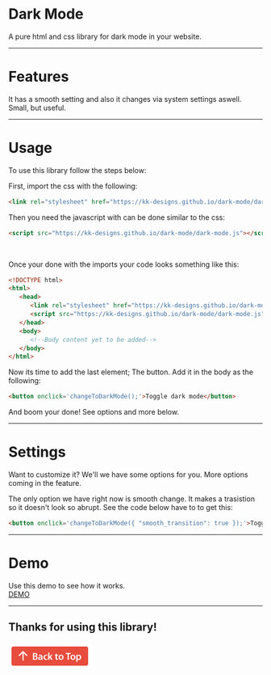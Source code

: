 # Dark Mode
A pure html and css library for dark mode in your website.

---

# Features
It has a smooth setting and also it changes via system settings aswell. Small, but useful.

---

# Usage
To use this library follow the steps below:

First, import the css with the following:
```html
<link rel="stylesheet" href="https://kk-designs.github.io/dark-mode/dark-mode.css">
```
Then you need the javascript with can be done similar to the css:
```html
<script src="https://kk-designs.github.io/dark-mode/dark-mode.js"></script>
```
<br>

Once your done with the imports your code looks something like this:
```html
<!DOCTYPE html>
<html>
   <head>
      <link rel="stylesheet" href="https://kk-designs.github.io/dark-mode/dark-mode.css">
      <script src="https://kk-designs.github.io/dark-mode/dark-mode.js"></script>
   </head>
   <body>
      <!--Body content yet to be added-->
   </body>
</html>
```
Now its time to add the last element; The button.
Add it in the body as the following:
```html
<button onclick='changeToDarkMode();'>Toggle dark mode</button>
```
And boom your done! See options and more below.

---

# Settings

Want to customize it? We'll we have some options for you. More options coming in the feature.

The only option we have right now is smooth change. It makes a trasistion so it doesn't look so abrupt. See the code below have to to get this:
```html
<button onclick='changeToDarkMode({ "smooth_transition": true });'>Toggle dark mode</button>
```

---

# Demo
Use this demo to see how it works. \
[DEMO](https://jsfiddle.net/NotBacon/8huy1sgk/ "Demo")

---

## Thanks for using this library!


[![](backToTop.png?raw=true "Back to top")](#dark-mode)
